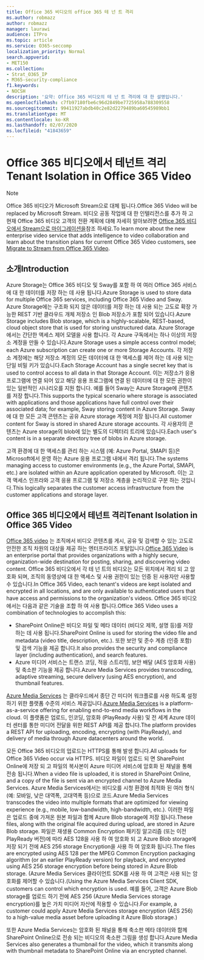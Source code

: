 ```yaml
---
title: Office 365 비디오의 office 365 테 넌 트 격리
ms.author: robmazz
author: robmazz
manager: laurawi
audience: ITPro
ms.topic: article
ms.service: O365-seccomp
localization_priority: Normal
search.appverid:
- MET150
ms.collection:
- Strat_O365_IP
- M365-security-compliance
f1.keywords:
- NOCSH
description: '요약: Office 365 비디오의 테 넌 트 격리에 대 한 설명입니다.'
ms.openlocfilehash: c7fb97180fbe6c96d2849be7725958a788309558
ms.sourcegitcommit: 99411927abdb40c2e82d2279489ba60545989bb1
ms.translationtype: MT
ms.contentlocale: ko-KR
ms.lasthandoff: 02/07/2020
ms.locfileid: "41843659"
---
```

# <a name="tenant-isolation-in-office-365-video"></a><span data-ttu-id="54b92-103">Office 365 비디오에서 테넌트 격리</span><span class="sxs-lookup"><span data-stu-id="54b92-103">Tenant Isolation in Office 365 Video</span></span>

> [!NOTE]
> <span data-ttu-id="54b92-104">Office 365 비디오가 Microsoft Stream으로 대체 됩니다.</span><span class="sxs-lookup"><span data-stu-id="54b92-104">Office 365 Video will be replaced by Microsoft Stream.</span></span> <span data-ttu-id="54b92-105">비디오 공동 작업에 대 한 인텔리전스를 추가 하 고 현재 Office 365 비디오 고객의 전환 계획에 대해 자세히 알아보려면 [Office 365 비디오에서 Stream으로 마이그레이션을](https://docs.microsoft.com/stream/)참조 하세요.</span><span class="sxs-lookup"><span data-stu-id="54b92-105">To learn more about the new enterprise video service that adds intelligence to video collaboration and learn about the transition plans for current Office 365 Video customers, see [Migrate to Stream from Office 365 Video](https://docs.microsoft.com/stream/).</span></span>

## <a name="introduction"></a><span data-ttu-id="54b92-106">소개</span><span class="sxs-lookup"><span data-stu-id="54b92-106">Introduction</span></span>

<span data-ttu-id="54b92-107">Azure Storage는 Office 365 비디오 및 Sway를 포함 하 여 여러 Office 365 서비스에 대 한 데이터를 저장 하는 데 사용 됩니다.</span><span class="sxs-lookup"><span data-stu-id="54b92-107">Azure Storage is used to store data for multiple Office 365 services, including Office 365 Video and Sway.</span></span> <span data-ttu-id="54b92-108">Azure Storage에는 구조화 되지 않은 데이터를 저장 하는 데 사용 되는 고도로 확장 가능한 REST 기반 클라우드 개체 저장소 인 Blob 저장소가 포함 되어 있습니다.</span><span class="sxs-lookup"><span data-stu-id="54b92-108">Azure Storage includes Blob storage, which is a highly-scalable, REST-based, cloud object store that is used for storing unstructured data.</span></span> <span data-ttu-id="54b92-109">Azure Storage에서는 간단한 액세스 제어 모델을 사용 합니다. 각 Azure 구독에서는 하나 이상의 저장소 계정을 만들 수 있습니다.</span><span class="sxs-lookup"><span data-stu-id="54b92-109">Azure Storage uses a simple access control model; each Azure subscription can create one or more Storage Accounts.</span></span> <span data-ttu-id="54b92-110">각 저장소 계정에는 해당 저장소 계정의 모든 데이터에 대 한 액세스를 제어 하는 데 사용 되는 단일 비밀 키가 있습니다.</span><span class="sxs-lookup"><span data-stu-id="54b92-110">Each Storage Account has a single secret key that is used to control access to all data in that Storage Account.</span></span> <span data-ttu-id="54b92-111">이는 저장소가 응용 프로그램에 연결 되어 있고 해당 응용 프로그램에 연결 된 데이터에 대 한 모든 권한이 있는 일반적인 시나리오를 지원 합니다. 예를 들어 Sway는 Azure Storage에 콘텐츠를 저장 합니다.</span><span class="sxs-lookup"><span data-stu-id="54b92-111">This supports the typical scenario where storage is associated with applications and those applications have full control over their associated data; for example, Sway storing content in Azure Storage.</span></span> <span data-ttu-id="54b92-112">Sway에 대 한 모든 고객 콘텐츠는 공유 Azure storage 계정에 저장 됩니다.</span><span class="sxs-lookup"><span data-stu-id="54b92-112">All customer content for Sway is stored in shared Azure storage accounts.</span></span> <span data-ttu-id="54b92-113">각 사용자의 콘텐츠는 Azure storage의 blob에 있는 별도의 디렉터리 트리에 있습니다.</span><span class="sxs-lookup"><span data-stu-id="54b92-113">Each user's content is in a separate directory tree of blobs in Azure storage.</span></span>

<span data-ttu-id="54b92-114">고객 환경에 대 한 액세스를 관리 하는 시스템 (예: Azure Portal, SMAPI 등)은 Microsoft에서 운영 하는 Azure 응용 프로그램 내에서 격리 됩니다.</span><span class="sxs-lookup"><span data-stu-id="54b92-114">The systems managing access to customer environments (e.g., the Azure Portal, SMAPI, etc.) are isolated within an Azure application operated by Microsoft.</span></span> <span data-ttu-id="54b92-115">이는 고객 액세스 인프라와 고객 응용 프로그램 및 저장소 계층을 논리적으로 구분 하는 것입니다.</span><span class="sxs-lookup"><span data-stu-id="54b92-115">This logically separates the customer access infrastructure from the customer applications and storage layer.</span></span>

## <a name="tenant-isolation-in-office-365-video"></a><span data-ttu-id="54b92-116">Office 365 비디오에서 테넌트 격리</span><span class="sxs-lookup"><span data-stu-id="54b92-116">Tenant Isolation in Office 365 Video</span></span>

<span data-ttu-id="54b92-117">[Office 365 video](https://support.office.com/article/Meet-Office-365-Video-ca1cc1a9-a615-46e1-b6a3-40dbd99939a6) 는 조직에서 비디오 콘텐츠를 게시, 공유 및 검색할 수 있는 고도로 안전한 조직 차원의 대상을 제공 하는 엔터프라이즈 포털입니다.</span><span class="sxs-lookup"><span data-stu-id="54b92-117">[Office 365 Video](https://support.office.com/article/Meet-Office-365-Video-ca1cc1a9-a615-46e1-b6a3-40dbd99939a6) is an enterprise portal that provides organizations with a highly secure, organization-wide destination for posting, sharing, and discovering video content.</span></span> <span data-ttu-id="54b92-118">Office 365 비디오에서 각 테 넌 트의 비디오는 모든 위치에서 격리 되 고 암호화 되며, 조직의 동영상에 대 한 액세스 및 사용 권한이 있는 인증 된 사용자만 사용할 수 있습니다.</span><span class="sxs-lookup"><span data-stu-id="54b92-118">In Office 365 Video, each tenant's videos are kept isolated and encrypted in all locations, and are only available to authenticated users that have access and permissions to the organization's videos.</span></span> <span data-ttu-id="54b92-119">Office 365 비디오에서는 다음과 같은 기술을 조합 하 여 사용 합니다.</span><span class="sxs-lookup"><span data-stu-id="54b92-119">Office 365 Video uses a combination of technologies to accomplish this:</span></span>

- <span data-ttu-id="54b92-120">SharePoint Online은 비디오 파일 및 메타 데이터 (비디오 제목, 설명 등)를 저장 하는 데 사용 됩니다.</span><span class="sxs-lookup"><span data-stu-id="54b92-120">SharePoint Online is used for storing the video file and metadata (video title, description, etc.).</span></span> <span data-ttu-id="54b92-121">또한 보안 및 준수 계층 (인증 포함) 및 검색 기능을 제공 합니다.</span><span class="sxs-lookup"><span data-stu-id="54b92-121">It also provides the security and compliance layer (including authentication), and search features.</span></span>
- <span data-ttu-id="54b92-122">Azure 미디어 서비스는 트랜스 코딩, 적응 스트리밍, 보안 배달 (AES 암호화 사용) 및 축소판 기능을 제공 합니다.</span><span class="sxs-lookup"><span data-stu-id="54b92-122">Azure Media Services provides transcoding, adaptive streaming, secure delivery (using AES encryption), and thumbnail features.</span></span>

<span data-ttu-id="54b92-123">[Azure Media Services](https://azure.microsoft.com/services/media-services/) 는 클라우드에서 종단 간 미디어 워크플로를 사용 하도록 설정 하기 위한 플랫폼 수준의 서비스 제공입니다.</span><span class="sxs-lookup"><span data-stu-id="54b92-123">[Azure Media Services](https://azure.microsoft.com/services/media-services/) is a platform-as-a-service offering for enabling end-to-end media workflows in the cloud.</span></span> <span data-ttu-id="54b92-124">이 플랫폼은 업로드, 인코딩, 암호화 (PlayReady 사용) 및 전 세계 Azure 데이터 센터를 통한 미디어 전달을 위한 REST API를 제공 합니다.</span><span class="sxs-lookup"><span data-stu-id="54b92-124">The platform provides a REST API for uploading, encoding, encrypting (with PlayReady), and delivery of media through Azure datacenters around the world.</span></span>

<span data-ttu-id="54b92-125">모든 Office 365 비디오의 업로드는 HTTPS를 통해 발생 합니다.</span><span class="sxs-lookup"><span data-stu-id="54b92-125">All uploads for Office 365 Video occur via HTTPS.</span></span> <span data-ttu-id="54b92-126">비디오 파일이 업로드 되 면 SharePoint Online에 저장 되 고 파일의 복사본이 Azure 미디어 서비스에 암호화 된 채널을 통해 전송 됩니다.</span><span class="sxs-lookup"><span data-stu-id="54b92-126">When a video file is uploaded, it is stored in SharePoint Online, and a copy of the file is sent via an encrypted channel to Azure Media Services.</span></span> <span data-ttu-id="54b92-127">Azure Media Services에서는 비디오를 시청 환경에 최적화 된 여러 형식 (예: 모바일, 낮은 대역폭, 고대역폭 등)으로 코드.</span><span class="sxs-lookup"><span data-stu-id="54b92-127">Azure Media Services transcodes the video into multiple formats that are optimized for viewing experience (e.g., mobile, low-bandwidth, high-bandwidth, etc.).</span></span> <span data-ttu-id="54b92-128">이러한 파일은 업로드 중에 가져온 원본 파일과 함께 Azure Blob storage에 저장 됩니다.</span><span class="sxs-lookup"><span data-stu-id="54b92-128">These files, along with the original file acquired during upload, are stored in Azure Blob storage.</span></span> <span data-ttu-id="54b92-129">파일은 재생용 Common Encryption 패키징 알고리즘 (또는 이전 PlayReady 버전)에 따라 AES 128을 사용 하 여 암호화 되 고 Azure Blob storage에 저장 되기 전에 AES 256 storage Encryption을 사용 하 여 암호화 됩니다.</span><span class="sxs-lookup"><span data-stu-id="54b92-129">The files are encrypted using AES 128 per the MPEG Common Encryption packaging algorithm (or an earlier PlayReady version) for playback, and encrypted using AES 256 storage encryption before being stored in Azure Blob storage.</span></span> <span data-ttu-id="54b92-130">(Azure Media Services 클라이언트 SDK를 사용 하 여 고객은 사용 되는 암호화를 제어할 수 있습니다.</span><span class="sxs-lookup"><span data-stu-id="54b92-130">(Using the Azure Media Services Client SDK, customers can control which encryption is used.</span></span> <span data-ttu-id="54b92-131">예를 들어, 고객은 Azure Blob storage를 업로드 하기 전에 AES 256 (Azure Media Services storage encryption)를 높은 가치 미디어 자산에 적용할 수 있습니다.</span><span class="sxs-lookup"><span data-stu-id="54b92-131">For example, a customer could apply Azure Media Services storage encryption (AES 256) to a high-value media asset before uploading it Azure Blob storage.)</span></span>

<span data-ttu-id="54b92-132">또한 Azure Media Services는 암호화 된 채널을 통해 축소판 메타 데이터와 함께 SharePoint Online으로 전송 되는 비디오의 축소판 그림을 생성 합니다.</span><span class="sxs-lookup"><span data-stu-id="54b92-132">Azure Media Services also generates a thumbnail for the video, which it transmits along with thumbnail metadata to SharePoint Online via an encrypted channel.</span></span>
